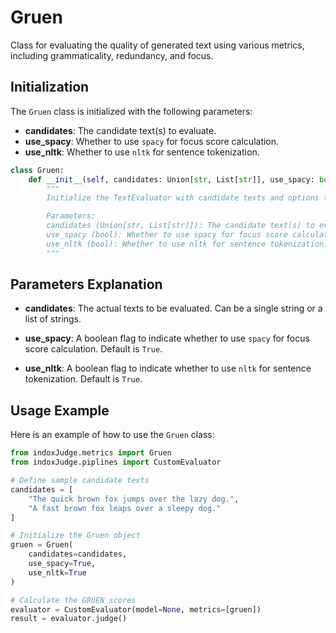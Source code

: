 # Gruen

Class for evaluating the quality of generated text using various metrics, including grammaticality, redundancy, and focus.

## Initialization

The `Gruen` class is initialized with the following parameters:

- **candidates**: The candidate text(s) to evaluate.
- **use_spacy**: Whether to use `spacy` for focus score calculation.
- **use_nltk**: Whether to use `nltk` for sentence tokenization.

```python
class Gruen:
    def __init__(self, candidates: Union[str, List[str]], use_spacy: bool = True, use_nltk: bool = True):
        """
        Initialize the TextEvaluator with candidate texts and options to use spacy and nltk.

        Parameters:
        candidates (Union[str, List[str]]): The candidate text(s) to evaluate.
        use_spacy (bool): Whether to use spacy for focus score calculation.
        use_nltk (bool): Whether to use nltk for sentence tokenization.
        """
```
## Parameters Explanation

- **candidates**: The actual texts to be evaluated. Can be a single string or a list of strings.

- **use_spacy**: A boolean flag to indicate whether to use `spacy` for focus score calculation. Default is `True`.

- **use_nltk**: A boolean flag to indicate whether to use `nltk` for sentence tokenization. Default is `True`.

## Usage Example

Here is an example of how to use the `Gruen` class:

```python
from indoxJudge.metrics import Gruen
from indoxJudge.piplines import CustomEvaluator

# Define sample candidate texts
candidates = [
    "The quick brown fox jumps over the lazy dog.",
    "A fast brown fox leaps over a sleepy dog."
]

# Initialize the Gruen object
gruen = Gruen(
    candidates=candidates,
    use_spacy=True,
    use_nltk=True
)

# Calculate the GRUEN scores
evaluator = CustomEvaluator(model=None, metrics=[gruen])
result = evaluator.judge()
```
